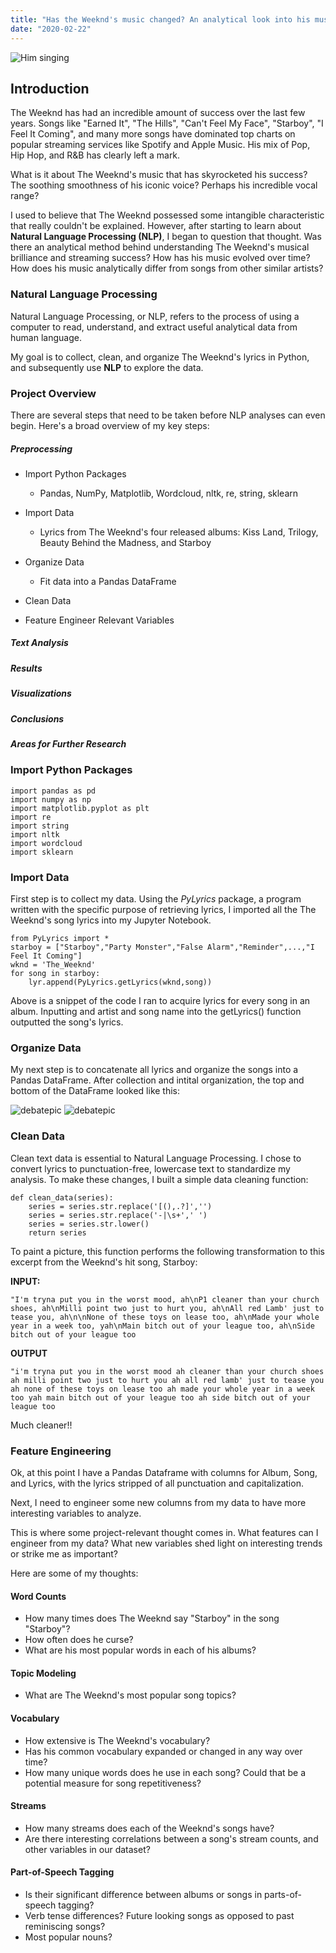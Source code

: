 ```yaml
---
title: "Has the Weeknd's music changed? An analytical look into his music over the years" 
date: "2020-02-22"
---
```


![](/Plots/weekndpic.jpg "Him singing")

<h2> Introduction </h2>

The Weeknd has had an incredible amount of success over the last few years. Songs like "Earned It", "The Hills", "Can't Feel My Face", "Starboy", "I Feel It Coming", and many more songs have dominated top charts on popular streaming services like Spotify and Apple Music. His mix of Pop, Hip Hop, and R&B has clearly left a mark.

What is it about The Weeknd's music that has skyrocketed his success? The soothing smoothness of his iconic voice? Perhaps his incredible vocal range?

I used to believe that The Weeknd possessed some intangible characteristic that really couldn't be explained. However, after starting to learn about **Natural Language Processing (NLP)**, I began to question that thought. Was there an analytical method behind understanding The Weeknd's musical brilliance and streaming success? How has his music evolved over time? How does his music analytically differ from songs from other similar artists?

### Natural Language Processing

Natural Language Processing, or NLP, refers to the process of using a computer to read, understand, and extract useful analytical data from human language.

My goal is to collect, clean, and organize The Weeknd's lyrics in Python, and subsequently use **NLP** to explore the data.

### Project Overview

There are several steps that need to be taken before NLP analyses can even begin. Here's a broad overview of my key steps:

##### Preprocessing
- Import Python Packages
    - Pandas, NumPy, Matplotlib, Wordcloud, nltk, re, string, sklearn
- Import Data
    - Lyrics from The Weeknd's four released albums: Kiss Land, Trilogy, Beauty Behind the Madness, and Starboy
- Organize Data
    - Fit data into a Pandas DataFrame
- Clean Data
    
- Feature Engineer Relevant Variables

##### Text Analysis
##### Results
##### Visualizations
##### Conclusions
##### Areas for Further Research


### Import Python Packages

```
import pandas as pd
import numpy as np
import matplotlib.pyplot as plt
import re
import string
import nltk
import wordcloud
import sklearn
```

### Import Data

First step is to collect my data. Using the _PyLyrics_ package, a program written with the specific purpose of retrieving lyrics, I imported all the The Weeknd's song lyrics into my Jupyter Notebook.

```
from PyLyrics import *
starboy = ["Starboy","Party Monster","False Alarm","Reminder",...,"I Feel It Coming"]
wknd = 'The_Weeknd'
for song in starboy:
    lyr.append(PyLyrics.getLyrics(wknd,song))
```

Above is a snippet of the code I ran to acquire lyrics for every song in an album. Inputting and artist and song name into the getLyrics() function outputted the song's lyrics.

### Organize Data

My next step is to concatenate all lyrics and organize the songs into a Pandas DataFrame. After collection and intital organization, the top and bottom of the DataFrame looked like this:

![debatepic](/Plots/weeknd_df_head.png "Logo Title Text 1")
![debatepic](/Plots/weeknd_df_tail.png "Logo Title Text 1")

### Clean Data

Clean text data is essential to Natural Language Processing. I chose to convert lyrics to punctuation-free, lowercase text to standardize my analysis. To make these changes, I built a simple data cleaning function:

```
def clean_data(series):
    series = series.str.replace('[(),.?]','')
    series = series.str.replace('-|\s+',' ')
    series = series.str.lower()
    return series
```

To paint a picture, this function performs the following transformation to this excerpt from the Weeknd's hit song, Starboy:


**INPUT:**
```
"I'm tryna put you in the worst mood, ah\nP1 cleaner than your church shoes, ah\nMilli point two just to hurt you, ah\nAll red Lamb' just to tease you, ah\n\nNone of these toys on lease too, ah\nMade your whole year in a week too, yah\nMain bitch out of your league too, ah\nSide bitch out of your league too
```

**OUTPUT**
```
"i'm tryna put you in the worst mood ah cleaner than your church shoes ah milli point two just to hurt you ah all red lamb' just to tease you ah none of these toys on lease too ah made your whole year in a week too yah main bitch out of your league too ah side bitch out of your league too
```

Much cleaner!!

### Feature Engineering

Ok, at this point I have a Pandas Dataframe with columns for Album, Song, and Lyrics, with the lyrics stripped of all punctuation and capitalization.

Next, I need to engineer some new columns from my data to have more interesting variables to analyze.

This is where some project-relevant thought comes in. What features can I engineer from my data? What new variables shed light on interesting trends or strike me as important?

Here are some of my thoughts:

#### Word Counts
 - How many times does The Weeknd say "Starboy" in the song "Starboy"?
 - How often does he curse? 
 - What are his most popular words in each of his albums?

#### Topic Modeling
 - What are The Weeknd's most popular song topics?

#### Vocabulary
 - How extensive is The Weeknd's vocabulary?
 - Has his common vocabulary expanded or changed in any way over time?
 - How many unique words does he use in each song? Could that be a potential measure for song repetitiveness?

#### Streams
 - How many streams does each of the Weeknd's songs have? 
 - Are there interesting correlations between a song's stream counts, and other variables in our dataset?

#### Part-of-Speech Tagging
 - Is their significant difference between albums or songs in parts-of-speech tagging?
 - Verb tense differences? Future looking songs as opposed to past reminiscing songs?
 - Most popular nouns?
 












